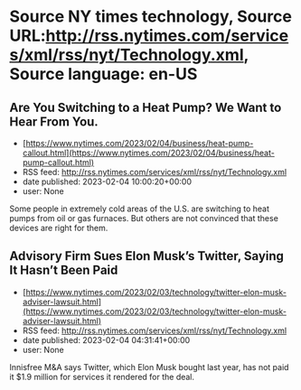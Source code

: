 # Source NY times technology, Source URL:http://rss.nytimes.com/services/xml/rss/nyt/Technology.xml, Source language: en-US

## Are You Switching to a Heat Pump? We Want to Hear From You.
 - [https://www.nytimes.com/2023/02/04/business/heat-pump-callout.html](https://www.nytimes.com/2023/02/04/business/heat-pump-callout.html)
 - RSS feed: http://rss.nytimes.com/services/xml/rss/nyt/Technology.xml
 - date published: 2023-02-04 10:00:20+00:00
 - user: None

Some people in extremely cold areas of the U.S. are switching to heat pumps from oil or gas furnaces. But others are not convinced that these devices are right for them.

## Advisory Firm Sues Elon Musk’s Twitter, Saying It Hasn’t Been Paid
 - [https://www.nytimes.com/2023/02/03/technology/twitter-elon-musk-adviser-lawsuit.html](https://www.nytimes.com/2023/02/03/technology/twitter-elon-musk-adviser-lawsuit.html)
 - RSS feed: http://rss.nytimes.com/services/xml/rss/nyt/Technology.xml
 - date published: 2023-02-04 04:31:41+00:00
 - user: None

Innisfree M&amp;A says Twitter, which Elon Musk bought last year, has not paid it $1.9 million for services it rendered for the deal.
